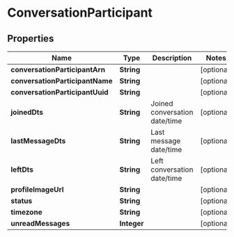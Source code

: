 
# ConversationParticipant

## Properties
Name | Type | Description | Notes
------------ | ------------- | ------------- | -------------
**conversationParticipantArn** | **String** |  |  [optional]
**conversationParticipantName** | **String** |  |  [optional]
**conversationParticipantUuid** | **String** |  |  [optional]
**joinedDts** | **String** | Joined conversation date/time |  [optional]
**lastMessageDts** | **String** | Last message date/time |  [optional]
**leftDts** | **String** | Left conversation date/time |  [optional]
**profileImageUrl** | **String** |  |  [optional]
**status** | **String** |  |  [optional]
**timezone** | **String** |  |  [optional]
**unreadMessages** | **Integer** |  |  [optional]



